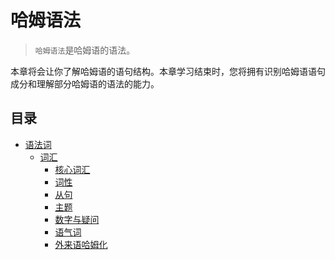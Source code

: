 # 哈姆语法

> `哈姆语法`是哈姆语的语法。

本章将会让你了解哈姆语的语句结构。本章学习结束时，您将拥有识别哈姆语语句成分和理解部分哈姆语的语法的能力。

## 目录

- [语法词](./Main.md)
  - [词汇](./Words/index.md)
    - [核心词汇](./Words/Core.md)
    - [词性](./Words/Characteristic.md)
    - [从句](./Words/Subordinate_clause.md)
    - [主题](./Words/Theme.md)
    - [数字与疑问](./Words/Num&Query.md)
    - [语气词](./Words/Exclamations.md)
    - [外来语哈姆化](./Words/Extern.md)
